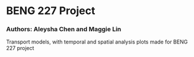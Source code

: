 # BENG 227 Project
### Authors: Aleysha Chen and Maggie Lin
Transport models, with temporal and spatial analysis plots made for BENG 227 project
